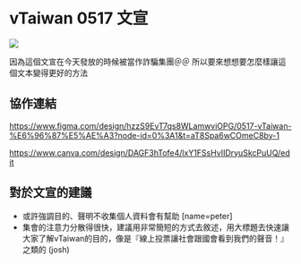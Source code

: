 # vTaiwan 0517 文宣

![](https://s3-ap-northeast-1.amazonaws.com/g0v-hackmd-images/uploads/upload_ca62c7685c2c547e4cdd17aeb5170876.png)

因為這個文宣在今天發放的時候被當作詐騙集團＠＠
所以要來想想要怎麼樣讓這個文本變得更好的方法

## 協作連結
https://www.figma.com/design/hzzS9EvT7qs8WLamwviOPG/0517-vTaiwan-%E6%96%87%E5%AE%A3?node-id=0%3A1&t=aT8Spa6wCOmeC8by-1

https://www.canva.com/design/DAGF3hTofe4/lxY1FSsHvIIDryuSkcPuUQ/edit

## 對於文宣的建議
- 或許強調目的、聲明不收集個人資料會有幫助 [name=peter]
- 集會的注意力分散得很快，建議用非常簡短的方式去敘述，用大標題去快速讓大家了解vTaiwan的目的，像是『線上投票讓社會跟國會看到我們的聲音！』之類的 (josh)